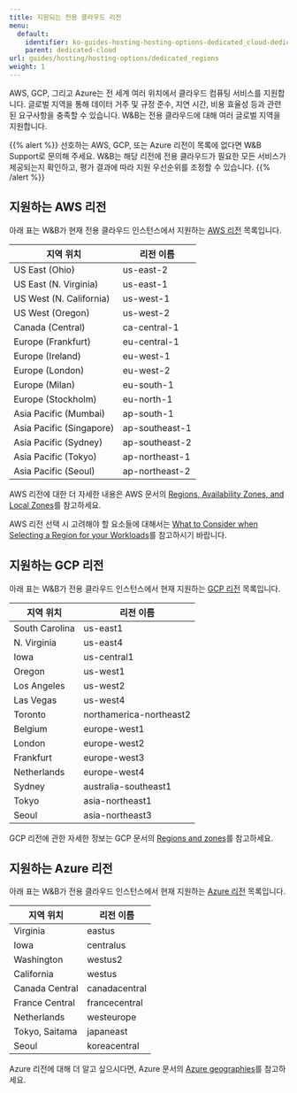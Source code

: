 ```yaml
---
title: 지원되는 전용 클라우드 리전
menu:
  default:
    identifier: ko-guides-hosting-hosting-options-dedicated_cloud-dedicated_regions
    parent: dedicated-cloud
url: guides/hosting/hosting-options/dedicated_regions
weight: 1
---
```


AWS, GCP, 그리고 Azure는 전 세계 여러 위치에서 클라우드 컴퓨팅 서비스를 지원합니다. 글로벌 지역을 통해 데이터 거주 및 규정 준수, 지연 시간, 비용 효율성 등과 관련된 요구사항을 충족할 수 있습니다. W&B는 전용 클라우드에 대해 여러 글로벌 지역을 지원합니다.

{{% alert %}}
선호하는 AWS, GCP, 또는 Azure 리전이 목록에 없다면 W&B Support로 문의해 주세요. W&B는 해당 리전에 전용 클라우드가 필요한 모든 서비스가 제공되는지 확인하고, 평가 결과에 따라 지원 우선순위를 조정할 수 있습니다.
{{% /alert %}}

## 지원하는 AWS 리전

아래 표는 W&B가 현재 전용 클라우드 인스턴스에서 지원하는 [AWS 리전](https://docs.aws.amazon.com/AmazonRDS/latest/UserGuide/Concepts.RegionsAndAvailabilityZones.html) 목록입니다.

| 지역 위치 | 리전 이름 |
|-------------|--------|
|US East (Ohio)| us-east-2|
|US East (N. Virginia)|us-east-1|
|US West (N. California)|us-west-1|
|US West (Oregon)|us-west-2|
|Canada (Central)|ca-central-1|
|Europe (Frankfurt)|eu-central-1|
|Europe (Ireland)|eu-west-1|
|Europe (London)|eu-west-2|
|Europe (Milan)|eu-south-1|
|Europe (Stockholm)|eu-north-1|
|Asia Pacific (Mumbai)|ap-south-1|
|Asia Pacific (Singapore)| ap-southeast-1|
|Asia Pacific (Sydney)|ap-southeast-2|
|Asia Pacific (Tokyo)|ap-northeast-1|
|Asia Pacific (Seoul)|ap-northeast-2|

AWS 리전에 대한 더 자세한 내용은 AWS 문서의 [Regions, Availability Zones, and Local Zones](https://docs.aws.amazon.com/AmazonRDS/latest/UserGuide/Concepts.RegionsAndAvailabilityZones.html)를 참고하세요.

AWS 리전 선택 시 고려해야 할 요소들에 대해서는 [What to Consider when Selecting a Region for your Workloads](https://aws.amazon.com/blogs/architecture/what-to-consider-when-selecting-a-region-for-your-workloads/)를 참고하시기 바랍니다.

## 지원하는 GCP 리전

아래 표는 W&B가 전용 클라우드 인스턴스에서 현재 지원하는 [GCP 리전](https://cloud.google.com/compute/docs/regions-zones) 목록입니다.

| 지역 위치 | 리전 이름 |
|-------------|--------|
|South Carolina|us-east1|
|N. Virginia|us-east4|
|Iowa|us-central1|
|Oregon|us-west1|
|Los Angeles|us-west2|
|Las Vegas|us-west4|
|Toronto|northamerica-northeast2|
|Belgium|europe-west1|
|London|europe-west2|
|Frankfurt|europe-west3|
|Netherlands|europe-west4|
|Sydney|australia-southeast1|
|Tokyo|asia-northeast1|
|Seoul|asia-northeast3|

GCP 리전에 관한 자세한 정보는 GCP 문서의 [Regions and zones](https://cloud.google.com/compute/docs/regions-zones)를 참고하세요.

## 지원하는 Azure 리전

아래 표는 W&B가 전용 클라우드 인스턴스에서 현재 지원하는 [Azure 리전](https://azure.microsoft.com/explore/global-infrastructure/geographies/#geographies) 목록입니다.

| 지역 위치 | 리전 이름 |
|-------------|--------|
|Virginia|eastus|
|Iowa|centralus|
|Washington|westus2|
|California|westus|
|Canada Central|canadacentral|
|France Central|francecentral|
|Netherlands|westeurope|
|Tokyo, Saitama|japaneast|
|Seoul|koreacentral|

Azure 리전에 대해 더 알고 싶으시다면, Azure 문서의 [Azure geographies](https://azure.microsoft.com/explore/global-infrastructure/geographies/#overview)를 참고하세요.